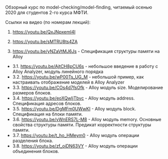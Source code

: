 Обзорный курс по model-checking/model-finding, читаемый осенью 2020 для студентов 2-го курса МФТИ.

Ссылки на видео (по номерам лекций):

1. https://youtu.be/QxJNpxemI4I

2. https://youtu.be/sMTRU8ts4ZA

3. https://youtu.be/yNZaVtMJ6Js - Спецификация структуры памяти на Alloy

  - 3.1. https://youtu.be/AjtCH8pCU6s - небольшое введение в работу с Alloy Analyzer, модуль линейного порядка
  - 3.2. https://youtu.be/wP00Ts_UG_M - небольшой пример, как настраивать отображение моделей в Alloy Analyzer
  - 3.3. https://youtu.be/COs4d7fsOfk - Alloy модуль size. Моделирование размеров блоков.
  - 3.4. https://youtu.be/eoXQwIjTbvc - Alloy модуль address. Спецификация адресов блоков.
  - 3.5. https://youtu.be/DgMFm0UWwKI - Alloy модуль block. Спецификация на блоки памяти.
  - 3.6. https://youtu.be/vWnERS7L-M8 - Alloy модуль memory. Основные свойства структуры памяти. Предикат корректности структуры памяти.
  - 3.7. https://youtu.be/t_ho_HMeym0 - Alloy модуль операции разделения блока.
  - 3.8. https://youtu.be/zf_oiDN63VY - Alloy модуль операции объединения блоков.
